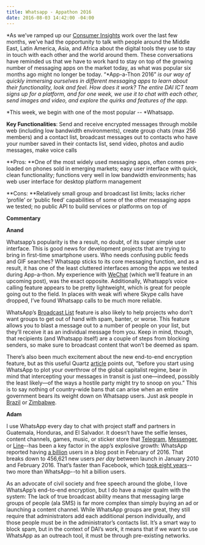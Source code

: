```yaml
---
title: Whatsapp - Appathon 2016
date: 2016-08-03 14:42:00 -04:00
---
```


\*As we’ve ramped up our [Consumer Insights](http://dai-global-digital.com/tags/?tag=consumer-insights) work over the last few months, we’ve had the opportunity to talk with people around the Middle East, Latin America, Asia, and Africa about the digital tools they use to stay in touch with each other and the world around them. These conversations have reminded us that we have to work hard to stay on top of the growing number of messaging apps on the market today, as what was popular six months ago might no longer be today. “\*App-a-Thon 2016” *is our way of quickly immersing ourselves in different messaging apps to learn about their functionality, look and feel. How does it work? The entire DAI ICT team signs up for a platform, and for one week, we use it to chat with each other, send images and video, and explore the quirks and features of the app.*

\*This week, we begin with one of the most popular -- \*Whatsapp.

<!--more-->

**Key Functionalities**: Send and receive encrypted messages through mobile web (including low bandwidth environments), create group chats (max 256 members) and a contact list, broadcast messages out to contacts who have your number saved in their contacts list, send video, photos and audio messages, make voice calls

\*\*Pros: \*\*One of the most widely used messaging apps, often comes pre-loaded on phones sold in emerging markets; easy user interface with quick, clean functionality; functions very well in low bandwidth environments; has web user interface for desktop platform management

\*\*Cons: \*\*Relatively small group and broadcast list limits; lacks richer ‘profile’ or ‘public feed’ capabilities of some of the other messaging apps we tested; no public API to build services or platforms on top of

**Commentary**

**Anand**

Whatsapp’s popularity is the a result, no doubt, of its super simple user interface. This is good news for development projects that are trying to bring in first-time smartphone users. Who needs confusing public feeds and GIF searches? Whatsapp sticks to its core messaging function, and as a result, it has one of the least cluttered interfaces among the apps we tested during App-a-thon. My experience with [WeChat](https://web.wechat.com/) (which we’ll feature in an upcoming post), was the exact opposite. Additionally, Whatsapp’s voice calling feature appears to be pretty lightweight, which is great for people going out to the field. In places with weak wifi where Skype calls have dropped, I’ve found Whatsapp calls to be much more reliable.

WhatsApp’s [Broadcast List](https://www.whatsapp.com/faq/en/general/23741782) feature is also likely to help projects who don’t want groups to get out of hand with spam, banter, or worse. This feature allows you to blast a message out to a number of people on your list, but they’ll receive it as an individual message from you. Keep in mind, though, that recipients (and Whatsapp itself) are a couple of steps from blocking senders, so make sure to broadcast content that won’t be deemed as spam.

There’s also been much excitement about the new end-to-end encryption feature, but as this useful Quartz [article](http://qz.com/656035/whatsapps-new-encryption-wont-protect-you-unless-youre-also-doing-all-these-things/) points out, “before you start using WhatsApp to plot your overthrow of the global capitalist regime, bear in mind that intercepting your messages in transit is just one—indeed, possibly the least likely—of the ways a hostile party might try to snoop on you.” This is to say nothing of country-wide bans that can arise when an entire government bears its weight down on Whatsapp users. Just ask people in [Brazil](http://www.cnn.com/2016/05/02/world/whatsapp-suspended-brazil/) or [Zimbabwe](http://qz.com/724702/a-whatsapp-blackout-in-zimbabwe-was-no-match-for-massive-protests-against-mugabes-failing-economy/).

**Adam**

I use WhatsApp every day to chat with project staff and partners in Guatemala, Honduras, and El Salvador. It doesn’t have the selfie lenses, content channels, games, music, or sticker store that [Telegram](https://play.google.com/store/apps/details?id=org.telegram.messenger&hl=en), [Messenger](https://play.google.com/store/apps/details?id=com.facebook.orca&hl=en), or [Line](https://play.google.com/store/apps/details?id=jp.naver.line.android&hl=en)--has been a key factor in the app’s explosive growth: WhatsApp reported having [a billion](https://blog.whatsapp.com/616/One-billion) users in a blog post in February of 2016. That breaks down to 456,621 new users *per day* between launch in January 2010 and February 2016. That’s faster than Facebook, which [took eight years](http://firstmonday.org/ojs/index.php/fm/article/view/5423/4466)--two more than WhatsApp--to hit a billion users.

As an advocate of civil society and free speech around the globe, I love WhatsApp’s end-to-end encryption, but I do have a major qualm with the system: The lack of true broadcast ability means that messaging large groups of people (ala SMS) is far more complex than simply buying an ad or launching a content channel. While WhatsApp groups are great, they still require that administrators add each additional person individually, and those people must be in the administrator’s contacts list. It’s a smart way to block spam, but in the context of DAI’s work, it means that if we want to use WhatsApp as an outreach tool, it must be through pre-existing networks.